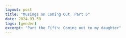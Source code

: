 ```yaml
---
layout: post
title: "Musings on Coming Out, Part 5"
date: 2024-03-30
tags: [gender]
excerpt: "Part the Fifth: Coming out to my daughter"
---
```

